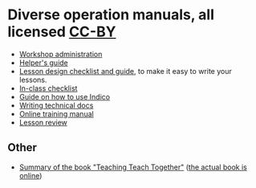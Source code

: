 

# Diverse operation manuals, all licensed [CC-BY](LICENSE)

- [Workshop administration](workshop-administration.md)
- [Helper's guide](helping-and-teaching.md)
- [Lesson design checklist and guide](lesson-design.md), to make it
  easy to write your lessons.
- [In-class checklist](presenting.md)
- [Guide on how to use Indico](indico-workshop-management.md)
- [Writing technical docs](tech-docs.md)
- [Online training manual](online-training.md)
- [Lesson review](lesson-review.md)


## Other

- [Summary of the book "Teaching Teach Together"](teaching-tech-together.md)
  ([the actual book is online](http://teachtogether.tech/))
